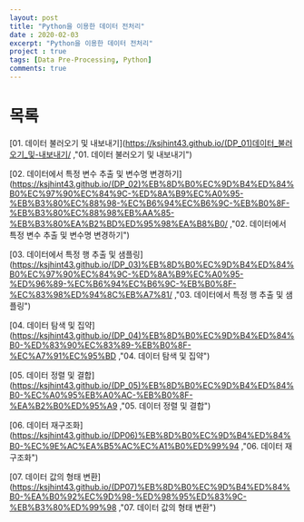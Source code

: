 ```yaml
---
layout: post
title: "Python을 이용한 데이터 전처리"
date : 2020-02-03
excerpt: "Python을 이용한 데이터 전처리"
project : true
tags: [Data Pre-Processing, Python]
comments: true
---
```


# 목록

[01. 데이터 불러오기 및 내보내기](https://ksjhint43.github.io/(DP_01)데이터_불러오기_및-내보내기/ ,"01. 데이터 불러오기 및 내보내기")

[02. 데이터에서 특정 변수 추출 및 변수명 변경하기](https://ksjhint43.github.io/(DP_02)%EB%8D%B0%EC%9D%B4%ED%84%B0%EC%97%90%EC%84%9C-%ED%8A%B9%EC%A0%95-%EB%B3%80%EC%88%98-%EC%B6%94%EC%B6%9C-%EB%B0%8F-%EB%B3%80%EC%88%98%EB%AA%85-%EB%B3%80%EA%B2%BD%ED%95%98%EA%B8%B0/ ,"02. 데이터에서 특정 변수 추출 및 변수명 변경하기")

[03. 데이터에서 특정 행 추출 및 샘플링](https://ksjhint43.github.io/(DP_03)%EB%8D%B0%EC%9D%B4%ED%84%B0%EC%97%90%EC%84%9C-%ED%8A%B9%EC%A0%95-%ED%96%89-%EC%B6%94%EC%B6%9C-%EB%B0%8F-%EC%83%98%ED%94%8C%EB%A7%81/ ,"03. 데이터에서 특정 행 추출 및 샘플링")

[04. 데이터 탐색 및 집약](https://ksjhint43.github.io/(DP_04)%EB%8D%B0%EC%9D%B4%ED%84%B0-%ED%83%90%EC%83%89-%EB%B0%8F-%EC%A7%91%EC%95%BD ,"04. 데이터 탐색 및 집약")

[05. 데이터 정렬 및 결합](https://ksjhint43.github.io/(DP_05)%EB%8D%B0%EC%9D%B4%ED%84%B0-%EC%A0%95%EB%A0%AC-%EB%B0%8F-%EA%B2%B0%ED%95%A9 ,"05. 데이터 정렬 및 결합")

[06. 데이터 재구조화](https://ksjhint43.github.io/(DP06)%EB%8D%B0%EC%9D%B4%ED%84%B0-%EC%9E%AC%EA%B5%AC%EC%A1%B0%ED%99%94 ,"06. 데이터 재구조화")

[07. 데이터 값의 형태 변환](https://ksjhint43.github.io/(DP07)%EB%8D%B0%EC%9D%B4%ED%84%B0-%EA%B0%92%EC%9D%98-%ED%98%95%ED%83%9C-%EB%B3%80%ED%99%98 ,"07. 데이터 값의 형태 변환")